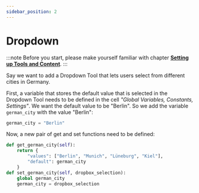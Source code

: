 ```yaml
---
sidebar_position: 2
---
```


# Dropdown

:::note
Before you start, please make yourself familiar with chapter
[**Setting up Tools and Content**](docs/project_notebook/setting_up_tools.md).
:::

Say we want to add a Dropdown Tool that lets users select from different cities in
Germany.

First, a variable that stores the default value that is selected in the Dropdown Tool needs to be defined in the cell
*"Global Variables, Constants, Settings"*. We want the default value to be "Berlin".
So we add the variable `german_city` with the value "Berlin":

```python
german_city = "Berlin"
```

Now, a new pair of get and set functions need to be defined:

```python
def get_german_city(self):
    return {
        "values": ["Berlin", "Munich", "Lüneburg", "Kiel"],
        "default": german_city
    }
def set_german_city(self, dropbox_selection):
    global german_city
    german_city = dropbox_selection
```